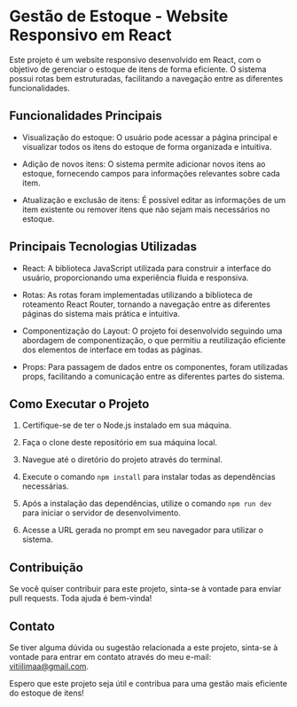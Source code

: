 # Gestão de Estoque - Website Responsivo em React

Este projeto é um website responsivo desenvolvido em React, com o objetivo de gerenciar o estoque de itens de forma eficiente. O sistema possui rotas bem estruturadas, facilitando a navegação entre as diferentes funcionalidades.

## Funcionalidades Principais

- Visualização do estoque: O usuário pode acessar a página principal e visualizar todos os itens do estoque de forma organizada e intuitiva.

- Adição de novos itens: O sistema permite adicionar novos itens ao estoque, fornecendo campos para informações relevantes sobre cada item.

- Atualização e exclusão de itens: É possível editar as informações de um item existente ou remover itens que não sejam mais necessários no estoque.

## Principais Tecnologias Utilizadas

- React: A biblioteca JavaScript utilizada para construir a interface do usuário, proporcionando uma experiência fluida e responsiva.

- Rotas: As rotas foram implementadas utilizando a biblioteca de roteamento React Router, tornando a navegação entre as diferentes páginas do sistema mais prática e intuitiva.

- Componentização do Layout: O projeto foi desenvolvido seguindo uma abordagem de componentização, o que permitiu a reutilização eficiente dos elementos de interface em todas as páginas.

- Props: Para passagem de dados entre os componentes, foram utilizadas props, facilitando a comunicação entre as diferentes partes do sistema.

## Como Executar o Projeto

1. Certifique-se de ter o Node.js instalado em sua máquina.

2. Faça o clone deste repositório em sua máquina local.

3. Navegue até o diretório do projeto através do terminal.

4. Execute o comando `npm install` para instalar todas as dependências necessárias.

5. Após a instalação das dependências, utilize o comando `npm run dev` para iniciar o servidor de desenvolvimento.

6. Acesse a URL gerada no prompt em seu navegador para utilizar o sistema.

## Contribuição

Se você quiser contribuir para este projeto, sinta-se à vontade para enviar pull requests. Toda ajuda é bem-vinda!

## Contato

Se tiver alguma dúvida ou sugestão relacionada a este projeto, sinta-se à vontade para entrar em contato através do meu e-mail: [vitiilimaa@gmail.com](mailto:vitiilimaa@gmail.com).

Espero que este projeto seja útil e contribua para uma gestão mais eficiente do estoque de itens!
